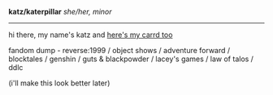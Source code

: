 <b>katz/katerpillar</b>
<i>she/her, minor</i>
<hr>
<p>hi there, my name's katz and <a href="https://k4ttt.carrd.co/">here's my carrd too</a></p>

<p>fandom dump - reverse:1999 / object shows / adventure forward / blocktales / genshin / guts & blackpowder / lacey's games / law of talos / ddlc</p>

<p>(i'll make this look better later)</p>
